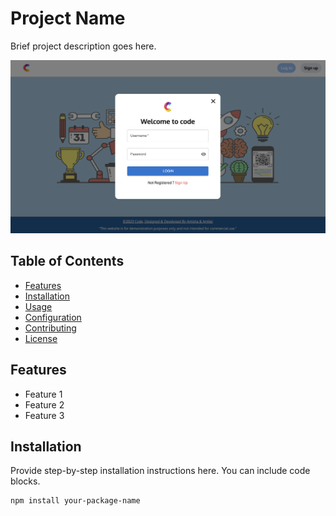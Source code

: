 # Project Name

Brief project description goes here.

![Project Image](./images/auth.png)

## Table of Contents

- [Features](#features)
- [Installation](#installation)
- [Usage](#usage)
- [Configuration](#configuration)
- [Contributing](#contributing)
- [License](#license)

## Features

- Feature 1
- Feature 2
- Feature 3

## Installation

Provide step-by-step installation instructions here. You can include code blocks.

```bash
npm install your-package-name

